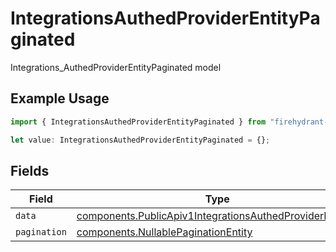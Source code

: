 # IntegrationsAuthedProviderEntityPaginated

Integrations_AuthedProviderEntityPaginated model

## Example Usage

```typescript
import { IntegrationsAuthedProviderEntityPaginated } from "firehydrant-typescript-sdk/models/components";

let value: IntegrationsAuthedProviderEntityPaginated = {};
```

## Fields

| Field                                                                                                                              | Type                                                                                                                               | Required                                                                                                                           | Description                                                                                                                        |
| ---------------------------------------------------------------------------------------------------------------------------------- | ---------------------------------------------------------------------------------------------------------------------------------- | ---------------------------------------------------------------------------------------------------------------------------------- | ---------------------------------------------------------------------------------------------------------------------------------- |
| `data`                                                                                                                             | [components.PublicApiv1IntegrationsAuthedProviderEntity](../../models/components/publicapiv1integrationsauthedproviderentity.md)[] | :heavy_minus_sign:                                                                                                                 | N/A                                                                                                                                |
| `pagination`                                                                                                                       | [components.NullablePaginationEntity](../../models/components/nullablepaginationentity.md)                                         | :heavy_minus_sign:                                                                                                                 | N/A                                                                                                                                |